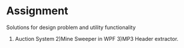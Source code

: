 # Assignment
Solutions for design problem and utility functionality
1) Auction System
2)Mine Sweeper in WPF
3)MP3 Header extractor.


